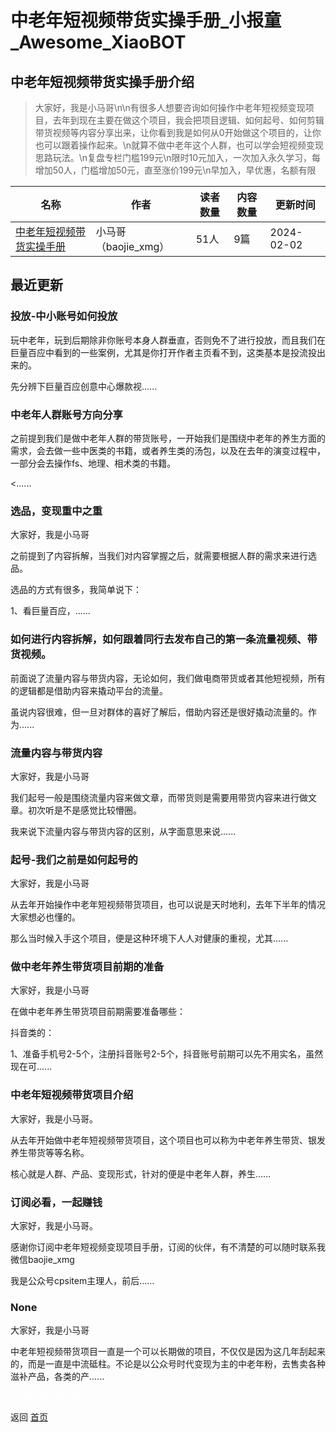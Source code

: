# 中老年短视频带货实操手册_小报童_Awesome_XiaoBOT

## 中老年短视频带货实操手册介绍
> 大家好，我是小马哥\n\n有很多人想要咨询如何操作中老年短视频变现项目，去年到现在主要在做这个项目，我会把项目逻辑、如何起号、如何剪辑带货视频等内容分享出来，让你看到我是如何从0开始做这个项目的，让你也可以跟着操作起来。\n就算不做中老年这个人群，也可以学会短视频变现思路玩法。\n复盘专栏门槛199元\n限时10元加入，一次加入永久学习，每增加50人，门槛增加50元，直至涨价199元\n早加入，早优惠，名额有限  
  


|名称|作者|读者数量|内容数量|更新时间|
|---|---|---|---|---|
|[中老年短视频带货实操手册](https://xiaobot.net/p/cpsitem-zln?refer=9c3f1c95-a052-465a-9902-f6d75080262a)|小马哥（baojie_xmg）|51人|9篇|2024-02-02|

## 最近更新
### 投放-中小账号如何投放

玩中老年，玩到后期除非你账号本身人群垂直，否则免不了进行投放，而且我们在巨量百应中看到的一些案例，尤其是你打开作者主页看不到，这类基本是投流投出来的。

先分辨下巨量百应创意中心爆款视......

### 中老年人群账号方向分享

之前提到我们是做中老年人群的带货账号，一开始我们是围绕中老年的养生方面的需求，会去做一些中医类的书籍，或者养生类的汤包，以及在去年的演变过程中，一部分会去操作fs、地理、相术类的书籍。

<......

### 选品，变现重中之重

大家好，我是小马哥

之前提到了内容拆解，当我们对内容掌握之后，就需要根据人群的需求来进行选品。

选品的方式有很多，我简单说下：

1、看巨量百应，......

### 如何进行内容拆解，如何跟着同行去发布自己的第一条流量视频、带货视频。

前面说了流量内容与带货内容，无论如何，我们做电商带货或者其他短视频，所有的逻辑都是借助内容来撬动平台的流量。

虽说内容很难，但一旦对群体的喜好了解后，借助内容还是很好撬动流量的。作为......

### 流量内容与带货内容

大家好，我是小马哥

我们起号一般是围绕流量内容来做文章，而带货则是需要用带货内容来进行做文章。初次听是不是感觉比较懵圈。

我来说下流量内容与带货内容的区别，从字面意思来说......

### 起号-我们之前是如何起号的

大家好，我是小马哥

从去年开始操作中老年短视频带货项目，也可以说是天时地利，去年下半年的情况大家想必也懂的。

那么当时候入手这个项目，便是这种环境下人人对健康的重视，尤其......

### 做中老年养生带货项目前期的准备

大家好，我是小马哥

在做中老年养生带货项目前期需要准备哪些：

抖音类的：

1、准备手机号2-5个，注册抖音账号2-5个，抖音账号前期可以先不用实名，虽然现在可......

### 中老年短视频带货项目介绍

大家好，我是小马哥。

从去年开始做中老年短视频带货项目，这个项目也可以称为中老年养生带货、银发养生带货等等名称。

核心就是人群、产品、变现形式，针对的便是中老年人群，养生......

### 订阅必看，一起赚钱

大家好，我是小马哥。

感谢你订阅中老年短视频变现项目手册，订阅的伙伴，有不清楚的可以随时联系我微信baojie_xmg

我是公众号cpsitem主理人，前后......

### None

大家好，我是小马哥

中老年短视频带货项目一直是一个可以长期做的项目，不仅仅是因为这几年刮起来的，而是一直是中流砥柱。不论是以公众号时代变现为主的中老年粉，去售卖各种滋补产品，各类的产......


<a href="https://github.com/Reno9527/awesome-xiaobot" style="color: white; text-decoration: none;">awesome-xiaobot</a>

返回 [首页](../README.md)
